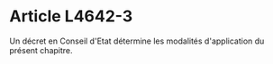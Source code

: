 # Article L4642-3

Un décret en Conseil d'Etat détermine les modalités d'application du présent chapitre.